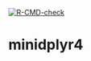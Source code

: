  <!-- badges: start -->
  [![R-CMD-check](https://github.com/fprip/minidplyr4/workflows/R-CMD-check/badge.svg)](https://github.com/fprip/minidplyr4/actions)
  <!-- badges: end -->

# minidplyr4
